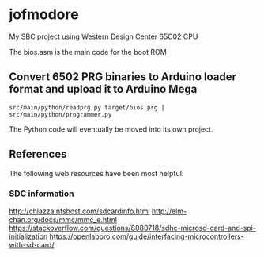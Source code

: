 # jofmodore
My SBC project using Western Design Center 65C02 CPU

The bios.asm is the main code for the boot ROM

## Convert 6502 PRG binaries to Arduino loader format and upload it to Arduino Mega
`src/main/python/readprg.py target/bios.prg | src/main/python/programmer.py`

The Python code will eventually be moved into its own project.

## References

The following web resources have been most helpful:

### SDC information

http://chlazza.nfshost.com/sdcardinfo.html
http://elm-chan.org/docs/mmc/mmc_e.html
https://stackoverflow.com/questions/8080718/sdhc-microsd-card-and-spi-initialization
https://openlabpro.com/guide/interfacing-microcontrollers-with-sd-card/
